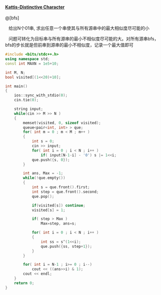 #### [Kattis-Distinctive Character](https://open.kattis.com/problems/distinctivecharacter)
@[bfs]

&ensp; 给出N个01串, 求出任意一个串使其与所有源串中的最大相似度尽可能的小

&ensp; 问题可转化为目标串与所有源串的最小不相似度尽可能的大。对所有源串bfs，bfs的步长就是但前串到源串的最小不相似度，记录一个最大值即可

```cpp
#include <bits/stdc++.h>
using namespace std;
const int MAXN = 1e5+10;

int M, N;
bool visited[(1<<20)+10];

int main()
{
    ios::sync_with_stdio(0);
    cin.tie(0);

    string input;
    while(cin >> M >> N )
    {
        memset(visited, 0, sizeof visited);
        queue<pair<int, int> > que;
        for( int m = 0 ; m < M ; m++ )
        {
            int s = 0;
            cin >> input;
            for( int i = 0 ; i < N ; i++ )
                if( input[N-1-i] - '0') s |= 1<<i;
            que.push({s, 0});
        }

        int ans, Max = -1;
        while(!que.empty())
        {
            int s = que.front().first;
            int step = que.front().second;
            que.pop();

            if(visited[s]) continue;
            visited[s] = 1;

            if( step > Max )
                Max=step, ans=s;

            for( int i = 0 ; i < N ; i++ )
            {
                int ss = s^(1<<i);
                que.push({ss, step+1});
            }
        }

        for( int i = N-1 ; i>= 0 ; i--)
            cout << ((ans>>i) & 1);
        cout << endl;
    }
    return 0;
}

```